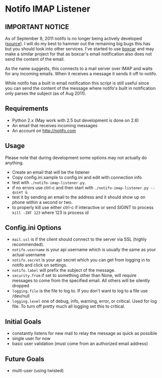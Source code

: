 # Notifo IMAP Listener

## IMPORTANT NOTICE

As of September 8, 2011 notifo is no longer being actively developed ([source](http://blog.notifo.com/notifo)).  I will do my best to hammer out the remaining big bugs this has but you should look into other services.  I've started to use [boxcar](http://boxcar.io/) and may make a similar project for that as boxcar's email notification also does not send the content of the email.

As the name suggests, this connects to a mail server over IMAP and waits for any incoming emails.  When it receives a message it sends it off to notifo.

While notifo has a built in email notification this script is still useful since you can send the content of the message where notifo's built in notification only parses the subject (as of Aug 2011).

## Requirements

- Python 2.x (May work with 2.5 but development is done on 2.6)
- An email that receives incoming messages
- An account on http://notifo.com

## Usage

Please note that during development some options may not actually do anything.

- Create an email that will be the listener
- Copy config.ini.sample to config.ini and edit with connection info
- test with `./notifo-imap-listener.py`.
- if no errors use ctrl-c and then start with `./notifo-imap-listener.py --quiet &`
- test it by sending an email to the address and it should show up on phone within a second or two.
- to properly kill use either ctrl-c if interactive or send SIGINT to process `kill -INT 123` where 123 is process id

## Config.ini Options

- `mail.ssl` is if the client should connect to the server via SSL (highly recommended).
- `notifo.username` is your api username which is usually the same as your actual username
- `notifo.secret` is your api secret which you can get from logging in to notifo and click on settings.
- `notifo.label` will prefix the subject of the message.
- `security.from` if set to something other than None, will require messages to come from the specified email.  All others will be silently dropped
- `logging.file` is the file to log to. If you don't want to log to a file use /dev/null
- `logging.level` one of debug, info, warning, error, or critical. Used for log file. To turn off pretty much all logging set this to critical.

## Initial Goals

- constantly listens for new mail to relay the message as quick as possible
- single user for now
- basic user validation (must come from an authorized email address)

## Future Goals

- multi-user (using twisted)
